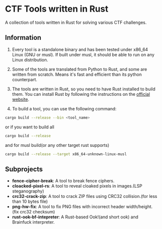 # CTF Tools written in Rust

A collection of tools written in Rust for solving various CTF challenges.

## Information

1. Every tool is a standalone binary and has been tested under x86_64 Linux (GNU or musl). If built under musl, it should be able to run on any Linux distribution.

2. Some of the tools are translated from Python to Rust, and some are written from scratch. Means it's fast and efficient than its python counterpart.

3. The tools are written in Rust, so you need to have Rust installed to build them. You can install Rust by following the instructions on the [official website](https://www.rust-lang.org/tools/install).

4. To build a tool, you can use the following command:

```bash
cargo build --release --bin <tool_name>
```

or if you want to build all

```bash
cargo build --release
```

and for musl build(or any other target rust supports)

```bash
cargo build --release --target x86_64-unknown-linux-musl
```

## Subprojects

- **fence-cipher-break**: A tool to break fence ciphers.
- **cloacked-pixel-rs**: A tool to reveal cloaked pixels in images.(LSP steganography)
- **crc32-crack-zip**: A tool to crack ZIP files using CRC32 collision.(for less than 10 bytes file)
- **png-hw-fix**: A tool to fix PNG files with incorrect header width/height. (fix crc32 checksum)
- **rust-ook-bf-intepreter**: A Rust-based Ook!(and short ook) and Brainfuck interpreter.
